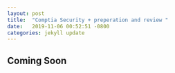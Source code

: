 ```yaml
---
layout: post
title:  "Comptia Security + preperation and review "
date:   2019-11-06 00:52:51 -0800
categories: jekyll update
---
```



## Coming Soon

